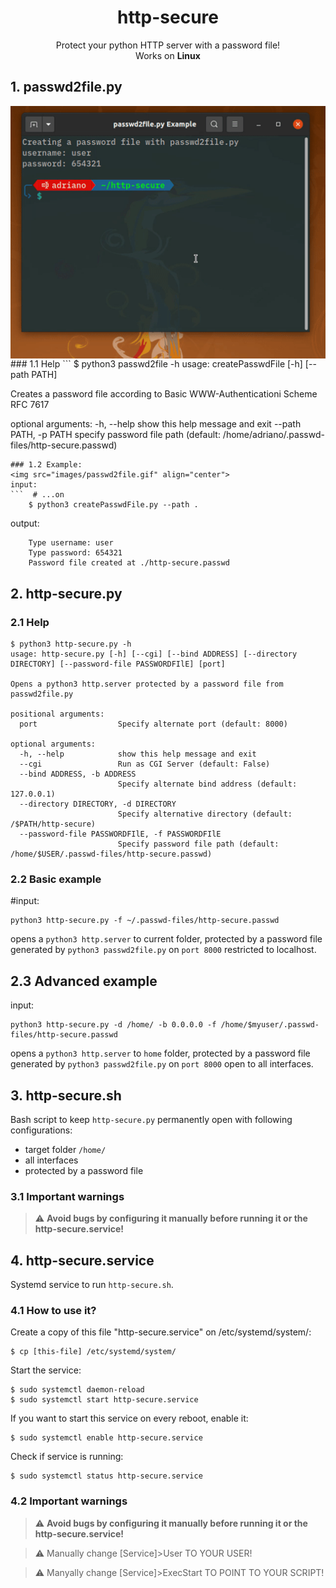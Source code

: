 <h1 align="center">
http-secure
</h1>
<p align="center">
Protect your python HTTP server with a password file!
<br>
Works on <b>Linux</b>

</p>

## 1. passwd2file.py
<img src="images/passwd2file.gif" align="center">
### 1.1 Help
```
$ python3 passwd2file -h
usage: createPasswdFile [-h] [--path PATH]

Creates a password file according to Basic WWW-Authenticationi Scheme RFC 7617

optional arguments:
  -h, --help            show this help message and exit
  --path PATH, -p PATH  specify password file path (default: /home/adriano/.passwd-files/http-secure.passwd)
```
### 1.2 Example:
<img src="images/passwd2file.gif" align="center">
input:
```  # ...on 
    $ python3 createPasswdFile.py --path .
```

output:
```
    Type username: user
    Type password: 654321
    Password file created at ./http-secure.passwd
 ```
## 2. http-secure.py
### 2.1 Help
```
$ python3 http-secure.py -h
usage: http-secure.py [-h] [--cgi] [--bind ADDRESS] [--directory DIRECTORY] [--password-file PASSWORDFIlE] [port]

Opens a python3 http.server protected by a password file from passwd2file.py

positional arguments:
  port                  Specify alternate port (default: 8000)

optional arguments:
  -h, --help            show this help message and exit
  --cgi                 Run as CGI Server (default: False)
  --bind ADDRESS, -b ADDRESS
                        Specify alternate bind address (default: 127.0.0.1)
  --directory DIRECTORY, -d DIRECTORY
                        Specify alternative directory (default: /$PATH/http-secure)
  --password-file PASSWORDFIlE, -f PASSWORDFIlE
                        Specify password file path (default: /home/$USER/.passwd-files/http-secure.passwd)
```
### 2.2 Basic example
<!--<img src="images/http-secure_py.gif" align="center">-->
#input:
```
python3 http-secure.py -f ~/.passwd-files/http-secure.passwd
```
opens a `python3 http.server` to current folder, protected by a password file generated by `python3 passwd2file.py` on `port 8000` restricted to localhost.

## 2.3 Advanced example
input:
```
python3 http-secure.py -d /home/ -b 0.0.0.0 -f /home/$myuser/.passwd-files/http-secure.passwd
```
opens a `python3 http.server` to `home` folder, protected by a password file generated by `python3 passwd2file.py` on `port 8000` open to all interfaces.

## 3. http-secure.sh
<!--<img src="images/http-secure_sh_demo.gif" align="center">-->
Bash script to keep `http-secure.py` permanently open with following configurations:
* target folder `/home/`
* all interfaces
* protected by a password file

### 3.1 Important warnings
> :warning: **Avoid bugs by configuring it manually before running it or the http-secure.service!**

## 4. http-secure.service
Systemd service to run `http-secure.sh`.
### 4.1 How to use it?
<!--<img src="images/http-secure_service.gif" align="center">-->
Create a copy of this file "http-secure.service" on /etc/systemd/system/:
```
$ cp [this-file] /etc/systemd/system/
```

Start the service:
```
$ sudo systemctl daemon-reload
$ sudo systemctl start http-secure.service
```

If you want to start this service on every reboot, enable it:
```
$ sudo systemctl enable http-secure.service
```

Check if service is running:
```
$ sudo systemctl status http-secure.service
```
### 4.2 Important warnings
> :warning: **Avoid bugs by configuring it manually before running it or the http-secure.service!**

> :warning: Manually change [Service]>User TO YOUR USER!

> :warning: Manyally change [Service]>ExecStart TO POINT TO YOUR SCRIPT!
